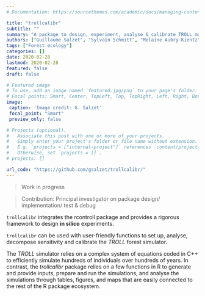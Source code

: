 ```yaml
---
# Documentation: https://sourcethemes.com/academic/docs/managing-content/

title: "trollcalibr"
subtitle: ""
summary: "A package to design, experiment, analyse & calibrate TROLL model"
authors: ["Guillaume Salzet", "Sylvain Schmitt", "Melaine Aubry-Kientz"]
tags: ["Forest ecology"]
categories: []
date: 2020-02-28
lastmod: 2020-02-28
featured: false
draft: false

# Featured image
# To use, add an image named `featured.jpg/png` to your page's folder.
# Focal points: Smart, Center, TopLeft, Top, TopRight, Left, Right, BottomLeft, Bottom, BottomRight.
image:
 caption: 'Image credit: G. Salzet'
 focal_point: "Smart"
 preview_only: false

# Projects (optional).
#   Associate this post with one or more of your projects.
#   Simply enter your project's folder or file name without extension.
#   E.g. `projects = ["internal-project"]` references `content/project/deep-learning/index.md`.
#   Otherwise, set `projects = []`.
# projects: []

url_code: "https://github.com/gsalzet/trollcalibr/"
---
```


> Work in progress


> Contribution: Principal investigator on package design/ implementation/ test & debug

`trollcalibr` integrates the rcontroll package and provides a rigorous framework to design **in silico** experiments.


`trollcalibr` can be used with user-friendly functions to set up, analyse, decompose sensitivity and calibrate  the *TROLL* forest simulator.

The *TROLL* simulator relies on a complex system of equations coded in C++ to efficiently simulate hundreds of individuals over hundreds of years.
In contrast, the *trollcalibr* package relies on a few functions in R to generate and provide inputs, prepare and run the simulations, and analyse the simulations through tables, figures, and maps that are easily connected to the rest of the R package ecosystem.
